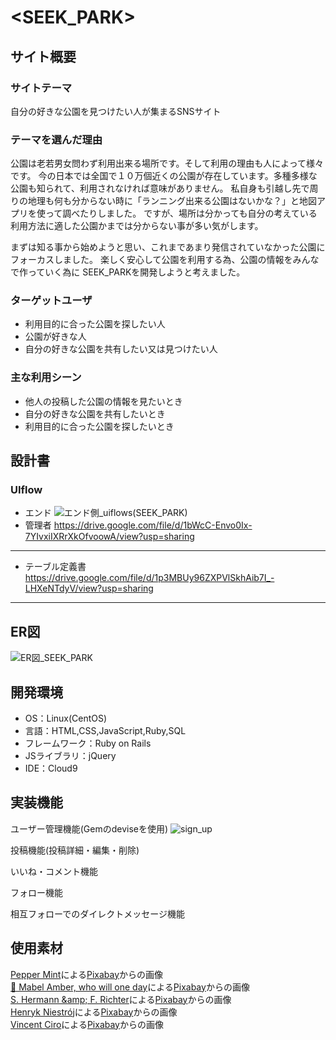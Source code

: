 # <SEEK_PARK>

## サイト概要
### サイトテーマ
自分の好きな公園を見つけたい人が集まるSNSサイト

### テーマを選んだ理由
公園は老若男女問わず利用出来る場所です。そして利用の理由も人によって様々です。
今の日本では全国で１０万個近くの公園が存在しています。多種多様な公園も知られて、利用されなければ意味がありません。
私自身も引越し先で周りの地理も何も分からない時に「ランニング出来る公園はないかな？」と地図アプリを使って調べたりしました。
ですが、場所は分かっても自分の考えている利用方法に適した公園かまでは分からない事が多い気がします。

まずは知る事から始めようと思い、これまであまり発信されていなかった公園にフォーカスしました。
楽しく安心して公園を利用する為、公園の情報をみんなで作っていく為に SEEK_PARKを開発しようと考えました。

### ターゲットユーザ
- 利用目的に合った公園を探したい人
- 公園が好きな人
- 自分の好きな公園を共有したい又は見つけたい人

### 主な利用シーン
- 他人の投稿した公園の情報を見たいとき
- 自分の好きな公園を共有したいとき
- 利用目的に合った公園を探したいとき

## 設計書
### UIflow
- エンド
![エンド側_uiflows(SEEK_PARK)](https://user-images.githubusercontent.com/105696893/184519603-12e28eef-398d-4054-ae8c-014c191d0d2d.png)
- 管理者
https://drive.google.com/file/d/1bWcC-Envo0Ix-7YIvxiIXRrXkOfvoowA/view?usp=sharing
***
- テーブル定義書
https://drive.google.com/file/d/1p3MBUy96ZXPVlSkhAib7I_-LHXeNTdyV/view?usp=sharing
***
## ER図
![ER図_SEEK_PARK](https://user-images.githubusercontent.com/105696893/186155438-426a564a-d42a-4da9-b140-fa0969d22f87.png)

## 開発環境
- OS：Linux(CentOS)
- 言語：HTML,CSS,JavaScript,Ruby,SQL
- フレームワーク：Ruby on Rails
- JSライブラリ：jQuery
- IDE：Cloud9

## 実装機能
ユーザー管理機能(Gemのdeviseを使用)
![sign_up](https://user-images.githubusercontent.com/105696893/187426832-2a302446-c25a-447c-adf2-49bcac4e693b.gif)

投稿機能(投稿詳細・編集・削除)

いいね・コメント機能

フォロー機能

相互フォローでのダイレクトメッセージ機能

## 使用素材
<a href="https://pixabay.com/ja/users/pepperminting-633504/?utm_source=link-attribution&amp;utm_medium=referral&amp;utm_campaign=image&amp;utm_content=560435">Pepper Mint</a>による<a href="https://pixabay.com/ja//?utm_source=link-attribution&amp;utm_medium=referral&amp;utm_campaign=image&amp;utm_content=560435">Pixabay</a>からの画像<br />
<a href="https://pixabay.com/ja/users/mabelamber-1377835/?utm_source=link-attribution&amp;utm_medium=referral&amp;utm_campaign=image&amp;utm_content=3596034">👀 Mabel Amber, who will one day</a>による<a href="https://pixabay.com/ja//?utm_source=link-attribution&amp;utm_medium=referral&amp;utm_campaign=image&amp;utm_content=3596034">Pixabay</a>からの画像<br />
<a href="https://pixabay.com/ja/users/pixel2013-2364555/?utm_source=link-attribution&amp;utm_medium=referral&amp;utm_campaign=image&amp;utm_content=3731094">S. Hermann &amp;amp; F. Richter</a>による<a href="https://pixabay.com/ja//?utm_source=link-attribution&amp;utm_medium=referral&amp;utm_campaign=image&amp;utm_content=3731094">Pixabay</a>からの画像<br />
<a href="https://pixabay.com/ja/users/arcaion-2057886/?utm_source=link-attribution&amp;utm_medium=referral&amp;utm_campaign=image&amp;utm_content=3116883">Henryk Niestrój</a>による<a href="https://pixabay.com/ja//?utm_source=link-attribution&amp;utm_medium=referral&amp;utm_campaign=image&amp;utm_content=3116883">Pixabay</a>からの画像<br />
<a href="https://pixabay.com/ja/users/vinnyciro-219264/?utm_source=link-attribution&amp;utm_medium=referral&amp;utm_campaign=image&amp;utm_content=616319">Vincent Ciro</a>による<a href="https://pixabay.com/ja//?utm_source=link-attribution&amp;utm_medium=referral&amp;utm_campaign=image&amp;utm_content=616319">Pixabay</a>からの画像<br />
